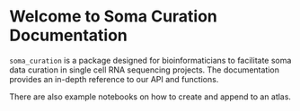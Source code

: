 # Welcome to Soma Curation Documentation

`soma_curation` is a package designed for bioinformaticians to facilitate soma data curation in single cell RNA sequencing projects. The documentation provides an in-depth reference to our API and functions.

There are also example notebooks on how to create and append to an atlas.
